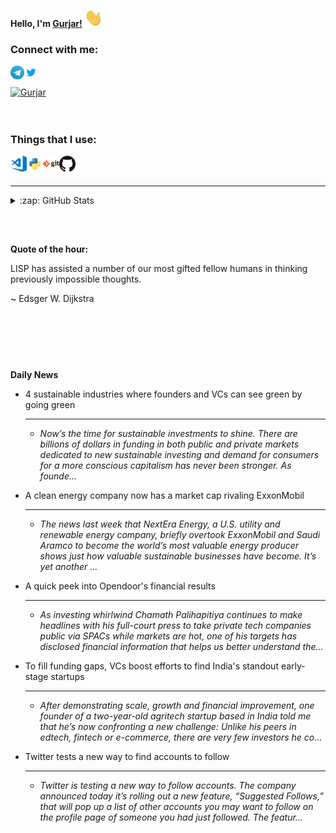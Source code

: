 #### Hello, I'm [Gurjar!](https://GurjarKing.github.io) <img src="https://raw.githubusercontent.com/ABSphreak/ABSphreak/master/gifs/Hi.gif" width="30px"></h2>


### Connect with me:

[<img align="left" alt="Gurjar | Telegram" width="22px" src="https://raw.githubusercontent.com/github/explore/80688e429a7d4ef2fca1e82350fe8e3517d3494d/topics/telegram/telegram.png" />][Telegram]
[<img align="left" alt="Gurjar | Twitter" width="22px" src="https://raw.githubusercontent.com/github/explore/80688e429a7d4ef2fca1e82350fe8e3517d3494d/topics/twitter/twitter.png" />][Twitter]
<br >
<br >
<a href="https://github.com/GurjarKing"><img src="https://komarev.com/ghpvc/?username=GurjarKing" alt="Gurjar" /></a> <br />
<br />
<br />
<!-- <br >

![](https://visitor-badge.glitch.me/badge?page_id=GurjarKing)

<br /> -->

### Things that I use:

[<img align="left" alt="Visual Studio Code" width="26px" src="https://raw.githubusercontent.com/github/explore/80688e429a7d4ef2fca1e82350fe8e3517d3494d/topics/visual-studio-code/visual-studio-code.png" />][VSCode]
[<img align="left" alt="Python" width="26px" src="https://raw.githubusercontent.com/github/explore/80688e429a7d4ef2fca1e82350fe8e3517d3494d/topics/python/python.png" />][Python]
[<img align="left" alt="Git" width="26px" src="https://raw.githubusercontent.com/github/explore/80688e429a7d4ef2fca1e82350fe8e3517d3494d/topics/git/git.png" />][Git]
[<img align="left" alt="GitHub" width="26px" src="https://raw.githubusercontent.com/github/explore/78df643247d429f6cc873026c0622819ad797942/topics/github/github.png" />][Github]

<br />
<br />

---
<details>
  <summary>:zap: GitHub Stats</summary>

<img align="left" alt="Gurjar's Github Stats" src="https://github-readme-stats.vercel.app/api?username=GurjarKing&show_icons=true&hide_border=true&count_private=true&include_all_commit=true&theme=algolia" />

</details>

<!-- ### 🔔 My latest tweet
<a href="https://twitter.com/Gurjar_King43" target="_blank">
	<img src="https://github.com/GurjarKing/GurjarKing/raw/master/tweet.png" width="70%" align="center" alt="Click to view on Twitter" title="My latest tweet, as an image"/>
</a> -->
<br>

<pre>

</pre>

**Quote of the hour:**

LISP has assisted a number of our most gifted fellow humans in thinking previously impossible thoughts.

~ Edsger W. Dijkstra
<pre>

</pre>
<br>
<pre>


</pre>
<strong>Daily News</strong>
  
  - 4 sustainable industries where founders and VCs can see green by going green
     <hr/>
     
      - *Now’s the time for sustainable investments to shine. There are billions of dollars in funding in both public and private markets dedicated to new sustainable investing and demand for consumers for a more conscious capitalism has never been stronger. As founde…*
     
  - A clean energy company now has a market cap rivaling ExxonMobil
      <hr/>
      
      - *The news last week that NextEra Energy, a U.S. utility and renewable energy company, briefly overtook ExxonMobil and Saudi Aramco to become the world’s most valuable energy producer shows just how valuable sustainable businesses have become. It’s yet another …*
      
  - A quick peek into Opendoor's financial results
      <hr/>
      
      - *As investing whirlwind Chamath Palihapitiya continues to make headlines with his full-court press to take private tech companies public via SPACs while markets are hot, one of his targets has disclosed financial information that helps us better understand the…*
      
  - To fill funding gaps, VCs boost efforts to find India's standout early-stage startups
      <hr/>
      
      - *After demonstrating scale, growth and financial improvement, one founder of a two-year-old agritech startup based in India told me that he’s now confronting a new challenge: Unlike his peers in edtech, fintech or e-commerce, there are very few investors he co…*
       
  - Twitter tests a new way to find accounts to follow
      <hr/>
       
       - *Twitter is testing a new way to follow accounts. The company announced today it’s rolling out a new feature, “Suggested Follows,” that will pop up a list of other accounts you may want to follow on the profile page of someone you had just followed. The featur…*
      

<br />

[VSCode]: https://code.visualstudio.com/
[Python]: https://www.python.org/
[Git]: https://git-scm.com/
[Github]: https://github.com/
[Telegram]: https://t.me/Gurjar_King/
[Twitter]: https://twitter.com/Gurjar_King43/
